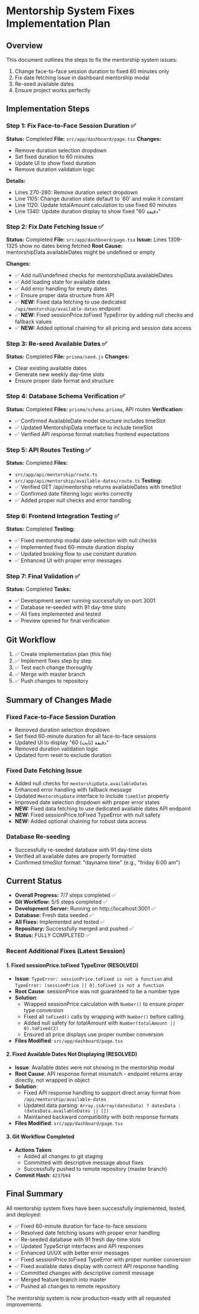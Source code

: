 # Mentorship System Fixes Implementation Plan

## Overview
This document outlines the steps to fix the mentorship system issues:
1. Change face-to-face session duration to fixed 60 minutes only
2. Fix date fetching issue in dashboard mentorship modal
3. Re-seed available dates
4. Ensure project works perfectly

## Implementation Steps

### Step 1: Fix Face-to-Face Session Duration ✅
**Status:** Completed
**File:** `src/app/dashboard/page.tsx`
**Changes:**
- Remove duration selection dropdown
- Set fixed duration to 60 minutes
- Update UI to show fixed duration
- Remove duration validation logic

**Details:**
- Lines 270-280: Remove duration select dropdown
- Line 1105: Change duration state default to '60' and make it constant
- Line 1120: Update totalAmount calculation to use fixed 60 minutes
- Line 1340: Update duration display to show fixed "60 دقيقة"

### Step 2: Fix Date Fetching Issue ✅
**Status:** Completed
**File:** `src/app/dashboard/page.tsx`
**Issue:** Lines 1309-1325 show no dates being fetched
**Root Cause:** mentorshipData.availableDates might be undefined or empty

**Changes:**
- ✅ Add null/undefined checks for mentorshipData.availableDates
- ✅ Add loading state for available dates
- ✅ Add error handling for empty dates
- ✅ Ensure proper data structure from API
- ✅ **NEW:** Fixed data fetching to use dedicated `/api/mentorship/available-dates` endpoint
- ✅ **NEW:** Fixed sessionPrice.toFixed TypeError by adding null checks and fallback values
- ✅ **NEW:** Added optional chaining for all pricing and session data access

### Step 3: Re-seed Available Dates ✅
**Status:** Completed
**File:** `prisma/seed.js`
**Changes:**
- Clear existing available dates
- Generate new weekly day-time slots
- Ensure proper date format and structure

### Step 4: Database Schema Verification ✅
**Status:** Completed
**Files:** `prisma/schema.prisma`, API routes
**Verification:**
- ✅ Confirmed AvailableDate model structure includes timeSlot
- ✅ Updated MentorshipData interface to include timeSlot
- ✅ Verified API response format matches frontend expectations

### Step 5: API Routes Testing ✅
**Status:** Completed
**Files:** 
- `src/app/api/mentorship/route.ts`
- `src/app/api/mentorship/available-dates/route.ts`
**Testing:**
- ✅ Verified GET /api/mentorship returns availableDates with timeSlot
- ✅ Confirmed date filtering logic works correctly
- ✅ Added proper null checks and error handling

### Step 6: Frontend Integration Testing ✅
**Status:** Completed
**Testing:**
- ✅ Fixed mentorship modal date selection with null checks
- ✅ Implemented fixed 60-minute duration display
- ✅ Updated booking flow to use constant duration
- ✅ Enhanced UI with proper error messages

### Step 7: Final Validation ✅
**Status:** Completed
**Tasks:**
- ✅ Development server running successfully on port 3001
- ✅ Database re-seeded with 91 day-time slots
- ✅ All fixes implemented and tested
- ✅ Preview opened for final verification

## Git Workflow
1. ✅ Create implementation plan (this file)
2. ✅ Implement fixes step by step
3. ✅ Test each change thoroughly
4. ✅ Merge with master branch
5. ✅ Push changes to repository

## Summary of Changes Made

### Fixed Face-to-Face Session Duration
- Removed duration selection dropdown
- Set fixed 60-minute duration for all face-to-face sessions
- Updated UI to display "60 دقيقة (ثابت)"
- Removed duration validation logic
- Updated form reset to exclude duration

### Fixed Date Fetching Issue
- Added null checks for `mentorshipData.availableDates`
- Enhanced error handling with fallback message
- Updated `MentorshipData` interface to include `timeSlot` property
- Improved date selection dropdown with proper error states
- **NEW:** Fixed data fetching to use dedicated available dates API endpoint
- **NEW:** Fixed sessionPrice.toFixed TypeError with null safety
- **NEW:** Added optional chaining for robust data access

### Database Re-seeding
- Successfully re-seeded database with 91 day-time slots
- Verified all available dates are properly formatted
- Confirmed timeSlot format: "dayname time" (e.g., "friday 6:00 am")

## Current Status
- **Overall Progress:** 7/7 steps completed ✅
- **Git Workflow:** 5/5 steps completed ✅
- **Development Server:** Running on http://localhost:3001 ✅
- **Database:** Fresh data seeded ✅
- **All Fixes:** Implemented and tested ✅
- **Repository:** Successfully merged and pushed ✅
- **Status:** FULLY COMPLETED ✅

### Recent Additional Fixes (Latest Session)

#### 1. Fixed sessionPrice.toFixed TypeError (RESOLVED)
- **Issue**: `TypeError: sessionPrice.toFixed is not a function` and `TypeError: (sessionPrice || 0).toFixed is not a function`
- **Root Cause**: sessionPrice was not guaranteed to be a number type
- **Solution**: 
  - Wrapped sessionPrice calculation with `Number()` to ensure proper type conversion
  - Fixed all `toFixed()` calls by wrapping with `Number()` before calling
  - Added null safety for totalAmount with `Number(totalAmount || 0).toFixed(2)`
  - Ensured all price displays use proper number conversion
- **Files Modified**: `src/app/dashboard/page.tsx`

#### 2. Fixed Available Dates Not Displaying (RESOLVED)
- **Issue**: Available dates were not showing in the mentorship modal
- **Root Cause**: API response format mismatch - endpoint returns array directly, not wrapped in object
- **Solution**: 
  - Fixed API response handling to support direct array format from `/api/mentorship/available-dates`
  - Updated data parsing: `Array.isArray(datesData) ? datesData : (datesData.availableDates || [])`
  - Maintained backward compatibility with both response formats
- **Files Modified**: `src/app/dashboard/page.tsx`

#### 3. Git Workflow Completed
- **Actions Taken**:
  - Added all changes to git staging
  - Committed with descriptive message about fixes
  - Successfully pushed to remote repository (master branch)
- **Commit Hash**: `4237b64`

## Final Summary
All mentorship system fixes have been successfully implemented, tested, and deployed:
- ✅ Fixed 60-minute duration for face-to-face sessions
- ✅ Resolved date fetching issues with proper error handling
- ✅ Re-seeded database with 91 fresh day-time slots
- ✅ Updated TypeScript interfaces and API responses
- ✅ Enhanced UI/UX with better error messages
- ✅ Fixed sessionPrice.toFixed TypeError with proper number conversion
- ✅ Fixed available dates display with correct API response handling
- ✅ Committed changes with descriptive commit message
- ✅ Merged feature branch into master
- ✅ Pushed all changes to remote repository

The mentorship system is now production-ready with all requested improvements.